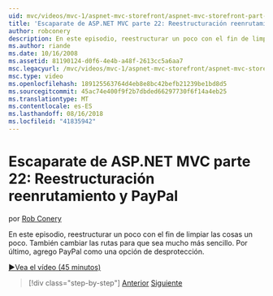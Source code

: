 ```yaml
---
uid: mvc/videos/mvc-1/aspnet-mvc-storefront/aspnet-mvc-storefront-part-22-restructuring-rerouting-and-paypal
title: 'Escaparate de ASP.NET MVC parte 22: Reestructuración reenrutamiento y PayPal | Microsoft Docs'
author: robconery
description: En este episodio, reestructurar un poco con el fin de limpiar las cosas un poco. También cambiar las rutas para que sea mucho más sencillo. Por último, se agrega a PayPal como una optio desprotección...
ms.author: riande
ms.date: 10/16/2008
ms.assetid: 81190124-d0f6-4e4b-a48f-2613cc5a6aa7
msc.legacyurl: /mvc/videos/mvc-1/aspnet-mvc-storefront/aspnet-mvc-storefront-part-22-restructuring-rerouting-and-paypal
msc.type: video
ms.openlocfilehash: 189125563764d4eb8e8bc42befb21239be1bd8d5
ms.sourcegitcommit: 45ac74e400f9f2b7dbded66297730f6f14a4eb25
ms.translationtype: MT
ms.contentlocale: es-ES
ms.lasthandoff: 08/16/2018
ms.locfileid: "41835942"
---
```

<a name="aspnet-mvc-storefront-part-22-restructuring-rerouting-and-paypal"></a>Escaparate de ASP.NET MVC parte 22: Reestructuración reenrutamiento y PayPal
====================
por [Rob Conery](https://github.com/robconery)

En este episodio, reestructurar un poco con el fin de limpiar las cosas un poco. También cambiar las rutas para que sea mucho más sencillo. Por último, agrego PayPal como una opción de desprotección.

[&#9654;Vea el vídeo (45 minutos)](https://channel9.msdn.com/Blogs/ASP-NET-Site-Videos/aspnet-mvc-storefront-part-22-restructuring-rerouting-and-paypal)

> [!div class="step-by-step"]
> [Anterior](aspnet-mvc-storefront-part-21-order-manager-and-personalization.md)
> [Siguiente](aspnet-mvc-storefront-part-23-getting-started-with-domain-driven-design.md)
